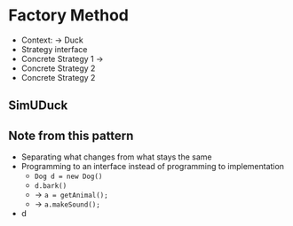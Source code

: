 # Factory Method

- Context: -> Duck
- Strategy interface
- Concrete Strategy 1 ->
- Concrete Strategy 2
- Concrete Strategy 2

## SimUDuck

## Note from this pattern

- Separating what changes from what stays the same
- Programming to an interface instead of programming to implementation
  - `Dog d = new Dog()`
  - `d.bark()`
  - -> `a = getAnimal();`
  - -> `a.makeSound();`
- d
